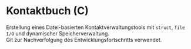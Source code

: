 # Kontaktbuch (C)

Erstellung eines Datei-basierten Kontaktverwaltungstools mit `struct`, `file I/O` und dynamischer Speicherverwaltung.  
Git zur Nachverfolgung des Entwicklungsfortschritts verwendet.
